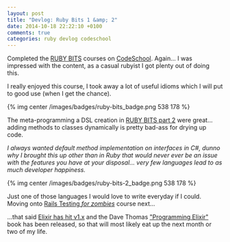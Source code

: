 ```yaml
---
layout: post
title: "Devlog: Ruby Bits 1 &amp; 2"
date: 2014-10-18 22:22:10 +0100
comments: true
categories: ruby devlog codeschool
---
```


Completed the [RUBY BITS](https://www.codeschool.com/courses/ruby-bits) courses on [CodeSchool](http://mbsy.co/8TZ9N). Again... I was impressed with the content, as a casual rubyist I got plenty out of doing this. 

I really enjoyed this course, I took away a lot of useful idioms which I will put to good use (when I get the chance).  

{% img center /images/badges/ruby-bits_badge.png 538 178 %}

The meta-programming a DSL creation in [RUBY BITS part 2](https://www.codeschool.com/courses/ruby-bits-part-2) were great... adding methods to classes dynamically is pretty bad-ass for drying up code.

_I always wanted default method implementation on interfaces in C#, dunno why I brought this up other than in Ruby that would never ever be an issue with the features you have at your disposal... very few languages lead to as much developer happiness._

{% img center /images/badges/ruby-bits-2_badge.png 538 178 %}

Just one of those languages I would love to write everyday if I could.
Moving onto [Rails Testing _for zombies_](https://www.codeschool.com/courses/rails-testing-for-zombies) course next... 

...that said [Elixir has hit v1.x](http://elixir-lang.org) and the Dave Thomas ["Programming Elixir"](https://pragprog.com/book/elixir/programming-elixir) book has been released, so that will most likely eat up the next month or two of my life.
